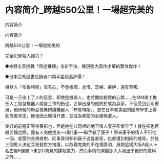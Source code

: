 # 内容简介_跨越550公里！一場超完美的

内容简介

内容简介

跨越550公里！一場超完美的

完全犯罪殺人接力？

●東野圭吾挑戰「倒述推理」全新手法、展現強大寫作才華的驚悚傑作！

●日本亞馬遜書店讀者四顆半星超高評價！

機器人「布魯特斯」沒有心，不會撒謊、怠惰、恐嚇、嫉妒，還有背叛。

可是一旦染上了人的惡意，即使是機器人，也將開始殺戮的心跳……在MM重工擔任人工智慧機器人開發工作的拓也，苦學出身的他終於成為贏家，不但受到公司重用，他研發的新型視覺辨識機器人「布魯特斯」，更在日本和美國的國際學會上得到高度肯定，他也因此獲得升遷，並成為老闆的女婿候選人。

美好的前程正等待著拓也，但是他在公司裡的地下情人康子卻懷孕了！就在拓也百般苦惱之際，竟有人向他提出一項計畫──聯手殺了康子！原來康子的情人不只他一個，老闆的長男直樹、同事敦司都和康子過從甚密，也都遭到相同的威脅。於是三個男人決定互相替對方掩護，以取得完美的不在場證明，展開這場大阪A殺人→名古屋B運屍→東京C棄屍的謀殺接力，然而事情的演變卻大大地出乎他們的意料之外……
